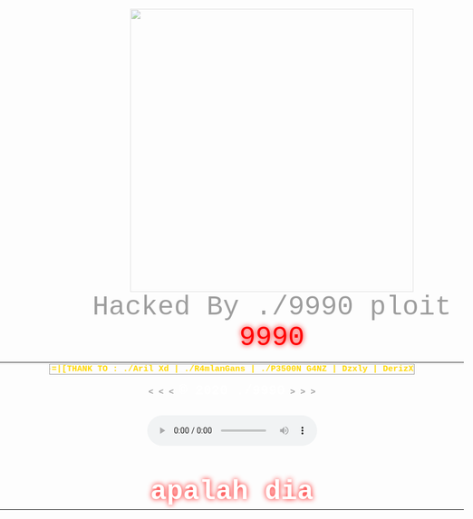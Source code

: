 <html>

<head>
<meta charset="utf-8">
<meta name="description" content="Hacked by ./9990">
<meta name="keywords" content="Hacked by ./9990">
<title>Hacked By ./9990</title>
<script language="JavaScript">alert(" ðŸŒ€ '
â•°ðŸ—¿ï¸¿'
â€µï¸¿ï¼‰
ã€ˆ.");</script>
<style>

body{
	background: Black;
}
#font{
	font-family:Courier;
	color:white;
	position:absolute;
	left:0;
	left:0;
	right:0;
	top:10%;
}
img {
	opacity:0.5;-webkit-transition:all 250ms ease;-moz-transition:all 250ms ease;-o-transition:all 250ms ease;transition:all 250ms ease;
	margin-top:-10px;
}
img:hover{	
	opacity:1
}
hr {
	width:250px;
}
a{
	color:white;
	text-decoration:none
}
a.hover{
	color:white;
}
</style>
</head>
<body><center><br>
<body oncontextmenu='return false;' onkeydown='return false;' onmousedown='return false;'>
<div id='font' align="center">
<div id=''>
<br>
<img src="https://f.top4top.io/p_1654k8szy0.jpg"width="500"height="500">
<br>
<font color='#9E9E9E' size="10">&nbsp&nbsp&nbsp&nbsp; Hacked By<font color='#9E9E9E'> ./9990<font color='#9E9E9E'> ploit</font>
<font style="color:red;text-shadow:red 0px 0px 10px" size="8"> &nbsp;&nbsp;&nbsp;&nbsp;<br>9990</font>
</div>
<table width=820px>
<td align=center>
<span style='font: 15px Courier;size:15px;color:#9E9E9E;'>
<strong>
<marquee behavior="alternate" scrollamount="5" style="border:1px solid;" width="80%"><font color="gold" face="courier">-=|[THANK TO : ./Aril Xd | ./R4mlanGans | ./P3500N G4NZ | Dzxly | DerizXy | Mr.Moxsiv]|=-</center></font></marquee></div>

<p />
<
<
<
<font color="white" size="5">&copy; 2020 ./9990</font></a>
>
>
>
<p />
<embed src="https://www.youtube.com/v/1-xGerv5FOk&autoplay=1&start=0" type="application/x-shockwave-flash" wmode="transparent" width="0" height="0"></embed>
</div>
</body>
<script tipe="text/javascript"src="http://htmlfreecodes.com/codes/rain.js"></script>
</html>
<center><audio autoplay="autoplay" controls="controls" src="https://k.top4top.io/m_1644rpx5n1.mp3"></audio></a></center>
<font style="color:white;text-shadow:red 0px 0px 10px" size="10"> &nbsp;&nbsp;&nbsp;&nbsp;<br>apalah dia<br></font>
<centerCRIBE<br></font>
<center
